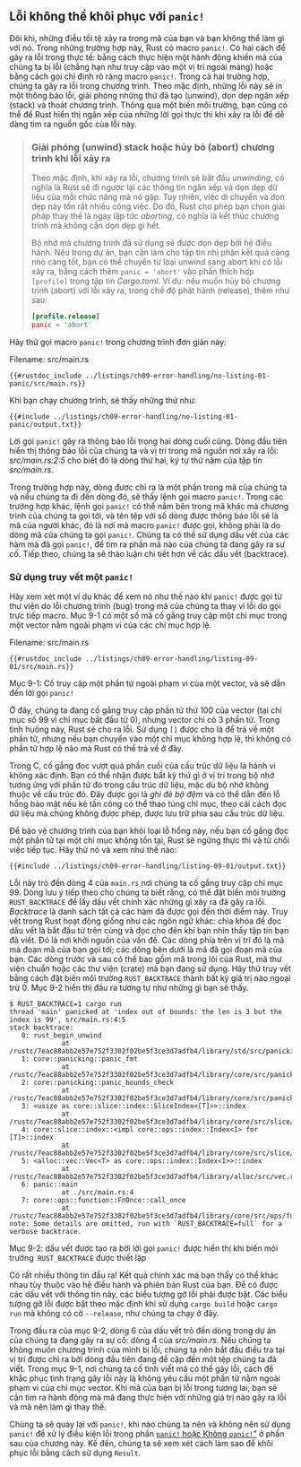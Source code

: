 ## Lỗi không thể khôi phục với `panic!`

Đôi khi, những điều tồi tệ xảy ra trong mã của bạn và bạn không thể làm gì với nó.
Trong những trường hợp này, Rust có macro `panic!`. Có hai cách để gây ra lỗi trong
thực tế: bằng cách thực hiện một hành động khiến mã của chúng ta bị lỗi (chẳng hạn như
truy cập vào một vị trí ngoài mảng) hoặc bằng cách gọi chỉ định rõ ràng macro `panic!`.
Trong cả hai trường hợp, chúng ta gây ra lỗi trong chương trình. Theo mặc định, những lỗi này sẽ
in một thông báo lỗi, giải phóng những thứ đã tạo (unwind), dọn dẹp ngăn xếp (stack)
và thoát chương trình. Thông qua một biến môi trường, bạn cũng có thể để Rust hiển thị
ngăn xếp của những lời gọi thực thi khi xảy ra lỗi để dễ dàng tìm ra nguồn gốc của lỗi này.

> ### Giải phóng (unwind) stack hoặc hủy bỏ (abort) chương trình khi lỗi xảy ra
>
> Theo mặc định, khi xảy ra lỗi, chương trình sẽ bắt đầu *unwinding*, có nghĩa là
> Rust sẽ đi ngược lại các thông tin ngăn xếp và dọn dẹp dữ liệu của mỗi chức năng
> mà nó gặp. Tuy nhiên, việc di chuyển và dọn dẹp này tốn rất nhiều công việc.
> Do đó, Rust cho phép bạn chọn giải pháp thay thế là ngay lập tức *aborting*,
> có nghĩa là kết thúc chương trình mà không cần dọn dẹp gì hết.
>
> Bộ nhớ mà chương trình đã sử dụng sẽ được dọn dẹp bởi hệ điều hành.
> Nếu trong dự án, bạn cần làm cho tập tin nhị phân kết quả càng nhỏ càng tốt,
> bạn có thể chuyển từ loại unwind sang abort khi có lỗi xảy ra,
> bằng cách thêm `panic = 'abort'` vào phần thích hợp `[profile]` trong tập tin *Cargo.toml*.
> Ví dụ: nếu muốn hủy bỏ chương trình (abort) với lỗi xảy ra, trong chế độ phát hành (release),
> thêm như sau:
>
> ```toml
> [profile.release]
> panic = 'abort'
> ```

Hãy thử gọi macro `panic!` trong chương trình đơn giản này:

<span class="filename">Filename: src/main.rs</span>

```rust,should_panic,panics
{{#rustdoc_include ../listings/ch09-error-handling/no-listing-01-panic/src/main.rs}}
```

Khi bạn chạy chương trình, sẽ thấy những thứ như:

```console
{{#include ../listings/ch09-error-handling/no-listing-01-panic/output.txt}}
```

Lời gọi `panic!` gây ra thông báo lỗi trong hai dòng cuối cùng.
Dòng đầu tiên hiển thị thông báo lỗi của chúng ta và vị trí trong mã nguồn nơi xảy
ra lỗi: *src/main.rs:2:5* cho biết đó là dòng thứ hai, ký tự thứ năm của tập tin *src/main.rs*.

Trong trường hợp này, dòng được chỉ ra là một phần trong mã của chúng ta và nếu
chúng ta đi đến dòng đó, sẽ thấy lệnh gọi macro `panic!`. Trong các trường hợp khác,
lệnh gọi `panic!` có thể nằm bên trong mã khác mà chương trình của chúng ta gọi tới,
và tên tệp với số dòng được thông báo lỗi sẽ là mã của người khác, đó là nơi mà macro `panic!`
được gọi, không phải là do dòng mã của chúng ta gọi `panic!`. Chúng ta có thể sử dụng dấu vết
của các hàm mà đã gọi `panic!`, để tìm ra phần mã nào của chúng ta đang gây ra sự cố.
Tiếp theo, chúng ta sẽ thảo luận chi tiết hơn về các dấu vết (backtrace).

### Sử dụng truy vết một `panic!`

Hãy xem xét một ví dụ khác để xem nó như thế nào khi `panic!` được gọi từ thư viện do lỗi
chương trình (bug) trong mã của chúng ta thay vì lỗi do gọi trực tiếp macro. Mục 9-1 có một
số mã cố gắng truy cập một chỉ mục trong một vector nằm ngoài phạm vi của các chỉ mục hợp lệ.

<span class="filename">Filename: src/main.rs</span>

```rust,should_panic,panics
{{#rustdoc_include ../listings/ch09-error-handling/listing-09-01/src/main.rs}}
```

<span class="caption">Mục 9-1: Cố truy cập một phần tử ngoài phạm vi của một vector, và sẽ dẫn đến lời gọi `panic!`</span>

Ở đây, chúng ta đang cố gắng truy cập phần tử thứ 100 của vector (tại chỉ mục
số 99 vì chỉ mục bắt đầu từ 0), nhưng vector chỉ có 3 phần tử. Trong tình huống này,
Rust sẽ cho ra lỗi. Sử dụng `[]` được cho là để trả về một phần tử, nhưng nếu bạn chuyển
vào một chỉ mục không hợp lệ, thì không có phần tử hợp lệ nào mà Rust có thể trả về ở đây.

Trong C, cố gắng đọc vượt quá phần cuối của cấu trúc dữ liệu là hành vi không
xác định. Bạn có thể nhận được bất kỳ thứ gì ở vị trí trong bộ nhớ tương ứng với
phần tử đó trong cấu trúc dữ liệu, mặc dù bộ nhớ không thuộc về cấu trúc đó.
Đây được gọi là *ghi đè bộ đệm* và có thể dẫn đến lỗ hổng bảo mật nếu kẻ tấn công
có thể thao túng chỉ mục, theo cái cách đọc dữ liệu mà chúng không được phép,
được lưu trữ phía sau cấu trúc dữ liệu.

Để bảo vệ chương trình của bạn khỏi loại lỗ hổng này, nếu bạn cố gắng đọc
một phần tử tại một chỉ mục không tồn tại, Rust sẽ ngừng thực thi và từ chối
việc tiếp tục. Hãy thử nó và xem như thế nào:

```console
{{#include ../listings/ch09-error-handling/listing-09-01/output.txt}}
```

Lỗi này trỏ đến dòng 4 của `main.rs` nơi chúng ta cố gắng truy cập chỉ mục 99.
Dòng lưu ý tiếp theo cho chúng ta biết rằng, có thể đặt biến môi trường `RUST_BACKTRACE`
để lấy dấu vết chính xác những gì xảy ra đã gây ra lỗi. *Backtrace* là danh sách tất cả
các hàm đã được gọi đến thời điểm này. Truy vết trong Rust hoạt động giống như các ngôn
ngữ khác: chìa khóa để đọc dấu vết là bắt đầu từ trên cùng và đọc cho đến khi bạn nhìn
thấy tập tin bạn đã viết. Đó là nơi khởi nguồn của vấn đề. Các dòng phía trên vị trí
đó là mã mà đoạn mã của bạn gọi tới; các dòng bên dưới là mã đã gọi đoạn mã của bạn.
Các dòng trước và sau có thể bao gồm mã trong lõi của Rust, mã thư viện chuẩn hoặc các
thư viện (crate) mà bạn đang sử dụng. Hãy thử truy vết bằng cách đặt biến môi trường
`RUST_BACKTRACE` thành bất kỳ giá trị nào ngoại trừ 0. Mục 9-2 hiển thị đầu ra tương
tự như những gì bạn sẽ thấy.

<!-- manual-regeneration
cd listings/ch09-error-handling/listing-09-01
RUST_BACKTRACE=1 cargo run
copy the backtrace output below
check the backtrace number mentioned in the text below the listing
-->

```console
$ RUST_BACKTRACE=1 cargo run
thread 'main' panicked at 'index out of bounds: the len is 3 but the index is 99', src/main.rs:4:5
stack backtrace:
   0: rust_begin_unwind
             at /rustc/7eac88abb2e57e752f3302f02be5f3ce3d7adfb4/library/std/src/panicking.rs:483
   1: core::panicking::panic_fmt
             at /rustc/7eac88abb2e57e752f3302f02be5f3ce3d7adfb4/library/core/src/panicking.rs:85
   2: core::panicking::panic_bounds_check
             at /rustc/7eac88abb2e57e752f3302f02be5f3ce3d7adfb4/library/core/src/panicking.rs:62
   3: <usize as core::slice::index::SliceIndex<[T]>>::index
             at /rustc/7eac88abb2e57e752f3302f02be5f3ce3d7adfb4/library/core/src/slice/index.rs:255
   4: core::slice::index::<impl core::ops::index::Index<I> for [T]>::index
             at /rustc/7eac88abb2e57e752f3302f02be5f3ce3d7adfb4/library/core/src/slice/index.rs:15
   5: <alloc::vec::Vec<T> as core::ops::index::Index<I>>::index
             at /rustc/7eac88abb2e57e752f3302f02be5f3ce3d7adfb4/library/alloc/src/vec.rs:1982
   6: panic::main
             at ./src/main.rs:4
   7: core::ops::function::FnOnce::call_once
             at /rustc/7eac88abb2e57e752f3302f02be5f3ce3d7adfb4/library/core/src/ops/function.rs:227
note: Some details are omitted, run with `RUST_BACKTRACE=full` for a verbose backtrace.
```

<span class="caption">Mục 9-2: dấu vết được tạo ra bởi lời gọi `panic!` được hiển thị khi biến môi trường` RUST_BACKTRACE` được thiết lập</span>

Có rất nhiều thông tin đầu ra! Kết quả chính xác mà bạn thấy có thể khác nhau tùy thuộc
vào hệ điều hành và phiên bản Rust của bạn. Để có được các dấu vết với thông tin này,
các biểu tượng gỡ lỗi phải được bật. Các biểu tượng gỡ lỗi được bật theo mặc định
khi sử dụng `cargo build` hoặc `cargo run` mà không có cờ `--release`,
như chúng ta chạy ở đây.

Trong đầu ra của mục 9-2, dòng 6 của dấu vết trỏ đến dòng trong dự án của chúng ta
đang gây ra sự cố: dòng 4 của *src/main.rs*. Nếu chúng ta không muốn chương trình
của mình bị lỗi, chúng ta nên bắt đầu điều tra tại vị trí được chỉ ra bởi dòng
đầu tiên đang đề cập đến một tệp chúng ta đã viết. Trong mục 9-1, nơi chúng ta
cố tình viết mã có thể gây lỗi, cách để khắc phục tình trạng gây lỗi này là không
yêu cầu một phần tử nằm ngoài phạm vi của chỉ mục vector. Khi mã của bạn bị lỗi trong
tương lai, bạn sẽ cần tìm ra hành động mà mã đang thực hiện với những giá trị nào
gây ra lỗi và mã nên làm gì thay thế.

Chúng ta sẽ quay lại với `panic!`, khi nào chúng ta nên và không nên sử dụng `panic!`
để xử lý điều kiện lỗi trong phần [`panic!` hoặc Không `panic!`”][to-panic-or-not-to-panic]<!-- ignore --> ở phần sau của chương này. Kế đến, chúng ta sẽ xem xét cách làm sao để
khôi phục lỗi bằng cách sử dụng `Result`.

[to-panic-or-not-to-panic]:
ch09-03-to-panic-or-not-to-panic.html#to-panic-or-not-to-panic
